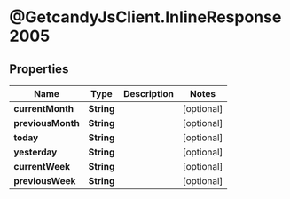 # @GetcandyJsClient.InlineResponse2005

## Properties

Name | Type | Description | Notes
------------ | ------------- | ------------- | -------------
**currentMonth** | **String** |  | [optional] 
**previousMonth** | **String** |  | [optional] 
**today** | **String** |  | [optional] 
**yesterday** | **String** |  | [optional] 
**currentWeek** | **String** |  | [optional] 
**previousWeek** | **String** |  | [optional] 


